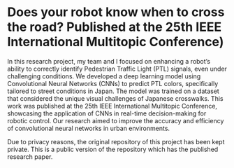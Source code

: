 # Does your robot know when to cross the road? Published at the 25th IEEE International Multitopic Conference)

In this research project, my team and I focused on enhancing a robot’s ability to correctly identify Pedestrian Traffic Light (PTL) signals, even under challenging conditions. We developed a deep learning model using Convolutional Neural Networks (CNNs) to predict PTL colors, specifically tailored to street conditions in Japan. The model was trained on a dataset that considered the unique visual challenges of Japanese crosswalks. This work was published at the 25th IEEE International Multitopic Conference, showcasing the application of CNNs in real-time decision-making for robotic control. Our research aimed to improve the accuracy and efficiency of convolutional neural networks in urban environments.

Due to privacy reasons, the original repository of this project has been kept private. This is a public version of the repository which has the published research paper.
